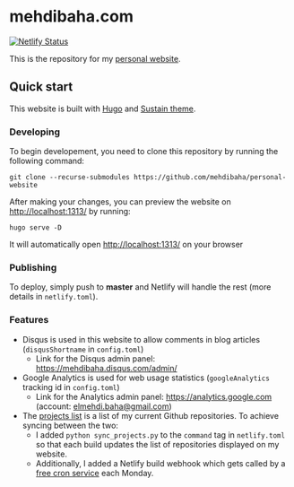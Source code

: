 # mehdibaha.com
[![Netlify Status](https://api.netlify.com/api/v1/badges/432d3911-222f-46b7-9d34-98dd9417aee4/deploy-status)](https://app.netlify.com/sites/mehdibaha/deploys)

This is the repository for my [personal website](https://mehdibaha.com).

## Quick start
This website is built with [Hugo](https://gohugo.io/) and [Sustain theme](https://github.com/nurlansu/hugo-sustain).

### Developing
To begin developement, you need to clone this repository by running the following command:
```
git clone --recurse-submodules https://github.com/mehdibaha/personal-website
```

After making your changes, you can preview the website on <http://localhost:1313/> by running:
```
hugo serve -D
```

It will automatically open <http://localhost:1313/> on your browser

### Publishing
To deploy, simply push to **master** and Netlify will handle the rest (more details in `netlify.toml`).

### Features
* Disqus is used in this website to allow comments in blog articles (`disqusShortname` in `config.toml`)
	- Link for the Disqus admin panel: https://mehdibaha.disqus.com/admin/
* Google Analytics is used for web usage statistics (`googleAnalytics` tracking id in `config.toml`)
    - Link for the Analytics admin panel: https://analytics.google.com (account: elmehdi.baha@gmail.com)
* The [projects list](https://mehdibaha.com/projects) is a list of my current Github repositories. To achieve syncing between the two:
    - I added `python sync_projects.py` to the `command` tag in `netlify.toml` so that each build updates the list of repositories displayed on my website.
    - Additionally, I added a Netlify build webhook which gets called by a [free cron service](https://cron-job.org/) each Monday.

